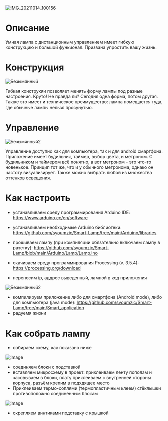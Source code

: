 ![IMG_20211014_100156](https://user-images.githubusercontent.com/90949957/137287510-02732b58-8f29-40ad-aca5-662db29d0df6.jpg)

# Описание
Умная лампа с дистанционным управлением имеет гибкую конструкцию и большой функионал. Призвана упростить вашу жизнь.

# Конструкция
![Безымянный](https://user-images.githubusercontent.com/90949957/139654729-e0834455-e26b-41ee-bf7d-7a110d95786b.jpg)

Гибкая конструкяи позволяет менять форму лампы под разные настроения. Круто! Не правда ли? Сегодня одна форма, потом другая.
Также это имеет и техническое преимущество: лампа помещается туда, где обычные лампы нельзя просунутью.

# Управление
![Безымянный2](https://user-images.githubusercontent.com/90949957/136666266-ea8d572b-7c4b-4195-8015-abde81c3038c.jpg)

Управление доступно как для компьютера, так и для android смартфона. Приложение имеет будильник, таймер, выбор цвета, и метроном. С будильником и таймером всё понятно, а вот метроном - это что-то новенькое. Принцип тот же, что и у обычного метронома, однако он частоту визуализирует. Также можно выбрать любой из множества оттенков освещения.

# Как настроить
* устанавливаем среду программирования Arduino IDE: https://www.arduino.cc/en/software
* устанавливаем необходимые Arduino библиотеки: https://github.com/syoumzic/Smart-Lamp/tree/main/Arduino/libraries
* прошиваем лампу (при компиляции обязательно включаем лампу в разетку): https://github.com/syoumzic/Smart-Lamp/blob/main/Arduino/Lamp/Lamp.ino

* скачиваем среду программирования Processing (v. 3.5.4): https://processing.org/download
* переносим ip, аддрес выведенный, лампой в код приложения

![Безымянный2](https://user-images.githubusercontent.com/90949957/139654523-4fbb7416-48e6-42a9-a802-249d0e70da22.jpg)

* компилируем приложение либо для смартфона (Android mode), либо для компьютера (java mode): https://github.com/syoumzic/Smart-Lamp/tree/main/Smart_application
* радуемя жизни

# Как собрать лампу
* собираем схему, как показано ниже

![image](https://user-images.githubusercontent.com/90949957/139652293-fffaae67-ac54-465d-9b71-0e7656749e0d.png)

* соединяем блоки с подставкой
* вставляем микросхему в проект: приклеиваем ленту пополам и засовываем в блоки, плату приклеиваем с внутренней стороны корпуса, разъём крепим в подхдящее место
* Приклеиваем термо-соплями (термопластичным клеем) стёклышки противоположно соединённым блокам

![image](https://user-images.githubusercontent.com/90949957/139652592-82b6db3c-914b-44c7-b3ce-256d1b4c0de4.png)

* скрепляем винтиками подставку с крышкой
